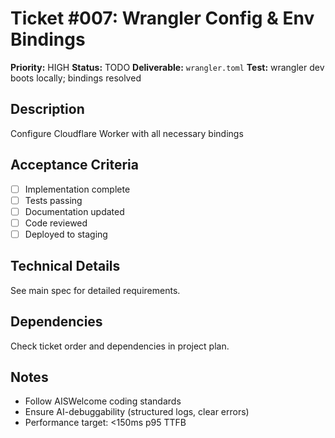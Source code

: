 # Ticket #007: Wrangler Config & Env Bindings

**Priority:** HIGH
**Status:** TODO
**Deliverable:** `wrangler.toml`
**Test:** wrangler dev boots locally; bindings resolved

## Description
Configure Cloudflare Worker with all necessary bindings

## Acceptance Criteria
- [ ] Implementation complete
- [ ] Tests passing
- [ ] Documentation updated
- [ ] Code reviewed
- [ ] Deployed to staging

## Technical Details
See main spec for detailed requirements.

## Dependencies
Check ticket order and dependencies in project plan.

## Notes
- Follow AISWelcome coding standards
- Ensure AI-debuggability (structured logs, clear errors)
- Performance target: <150ms p95 TTFB
